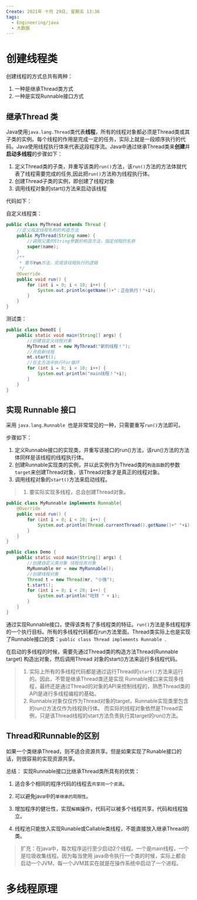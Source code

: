 ```yaml
---
Create: 2021年 十月 29日, 星期五 13:36
tags: 
  - Engineering/java
  - 大数据
---
```

# 创建线程类

创建线程的方式总共有两种：

1. 一种是继承Thread类方式
2. 一种是实现Runnable接口方式

## 继承Thread 类

Java使用`java.lang.Thread`类代表**线程**，所有的线程对象都必须是Thread类或其子类的实例。每个线程的作用是完成一定的任务，实际上就是一段顺序执行的代码。Java使用线程执行体来代表这段程序流。Java中通过继承Thread类来**创建**并**启动多线程**的步骤如下：

1. 定义Thread类的子类，并重写该类的`run()`方法，该`run()`方法的方法体就代表了线程需要完成的任务,因此把`run()`方法称为线程执行体。
2. 创建Thread子类的实例，即创建了线程对象
3. 调用线程对象的start()方法来启动该线程

代码如下：

自定义线程类：

~~~java
public class MyThread extends Thread {
	//定义指定线程名称的构造方法
	public MyThread(String name) {
		//调用父类的String参数的构造方法，指定线程的名称
		super(name);
	}
	/**
	 * 重写run方法，完成该线程执行的逻辑
	 */
	@Override
	public void run() {
		for (int i = 0; i < 10; i++) {
			System.out.println(getName()+"：正在执行！"+i);
		}
	}
}
~~~

测试类：

```java
public class Demo01 {
	public static void main(String[] args) {
		//创建自定义线程对象
		MyThread mt = new MyThread("新的线程！");
		//开启新线程
		mt.start();
		//在主方法中执行for循环
		for (int i = 0; i < 10; i++) {
			System.out.println("main线程！"+i);
		}
	}
}
```

## 实现 Runnable 接口

采用 `java.lang.Runnable `也是非常常见的一种，只需要重写`run()`方法即可。

步骤如下：

1. 定义Runnable接口的实现类，并重写该接口的run()方法，该run()方法的方法体同样是该线程的线程执行体。
2. 创建Runnable实现类的实例，并以此实例作为Thread类的`构造函数`的参数`target`来创建Thread对象，该Thread对象才是真正的线程对象。
3. 调用线程对象的`start()`方法来启动线程。

> 1. 要实际实现多线程，总会创建Thread对象。

```java
public class MyRunnable implements Runnable{
    @Override 
    public void run() {
        for (int i = 0; i < 20; i++) {
            System.out.println(Thread.currentThread().getName()+" "+i);
        } 
    }
}
```

```java
public class Demo {
    public static void main(String[] args) {
        //创建自定义类对象 线程任务对象
        MyRunnable mr = new MyRunnable(); 
        //创建线程对象 
        Thread t = new Thread(mr, "小强"); 
        t.start(); 
        for (int i = 0; i < 20; i++) { 
            System.out.println("旺财 " + i); 
        }
    }
}
```

通过实现Runnable接口，使得该类有了多线程类的特征。`run()`方法是多线程程序的一个执行目标。所有的多线程代码都在run方法里面。Thread类实际上也是实现了Runnable接口的类：`public class Thread implements Runnable `.

在启动的多线程的时候，需要先通过Thread类的构造方法Thread(Runnable target) 构造出对象，然后调用Thread 对象的start()方法来运行多线程代码。



> 1. 实际上所有的多线程代码都是通过运行Thread的`start()`方法来运行的。因此，不管是继承Thread类还是实现 Runnable接口来实现多线程，最终还是通过Thread的对象的API来控制线程的，熟悉Thread类的API是进行多线程编程的基础。
> 2. Runnable对象仅仅作为Thread对象的target，Runnable实现类里包含的run()方法仅作为线程执行体。 而实际的线程对象依然是Thread实例，只是该Thread线程的start方法负责执行其target的run()方法。

## Thread和Runnable的区别

如果一个类继承Thread，则不适合资源共享。但是如果实现了Runable接口的话，则很容易的实现资源共享。

总结： 实现Runnable接口比继承Thread类所具有的优势：

1. 适合多个相同的程序代码的线程去`共享同一个资源`。

2. 可以避免java中的`单继承的局限性`。

3. 增加程序的健壮性，实现`解耦`操作，代码可以被多个线程共享，代码和线程独立。

4. 线程池只能放入实现Runable或Callable类线程，不能直接放入继承Thread的类。

> 扩充：在java中，每次程序运行至少启动2个线程。一个是main线程，一个是垃圾收集线程。因为每当使用 java命令执行一个类的时候，实际上都会启动一个JVM，每一个JVM其实在就是在操作系统中启动了一个进程。

# 多线程原理

